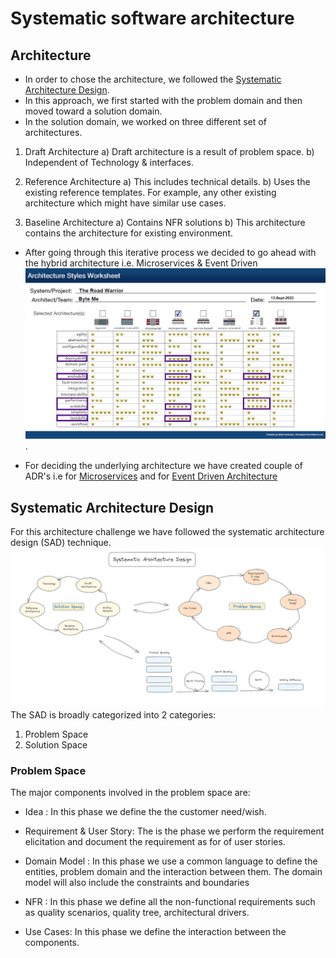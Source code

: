 # Systematic software architecture

## Architecture

- In order to chose the architecture, we followed the [Systematic Architecture Design](#systematic-architecture-design).
- In this approach, we first started with the problem domain and then moved toward a solution domain.
- In the solution domain, we worked on three different set of architectures.

1) Draft Architecture
  a) Draft architecture is a result of problem space.
  b) Independent of Technology & interfaces.

2) Reference Architecture
  a) This includes technical details.
  b) Uses the existing reference templates. For example, any other existing architecture which might have similar use cases.

3) Baseline Architecture
  a) Contains NFR solutions
  b) This architecture contains the architecture for existing environment.

- After going through this iterative process we decided to go ahead with the hybrid architecture i.e. Microservices & Event Driven
![Architecture](.media/ArchitectureStyleSheet.png).

- For deciding the underlying architecture we have created couple of ADR's i.e for [Microservices](ADR's/ADR-001-MicroservicesArchitecture.md) and for [Event Driven Architecture](Adr's/ADR-007-EventDrivenArchitecture.md)

## Systematic Architecture Design

For this architecture challenge we have followed the systematic architecture design (SAD) technique. ![SAD](.media/SAD.png)
The SAD is broadly categorized into 2 categories:

1) Problem Space
2) Solution Space

### Problem Space

The major components involved in the problem space are:

- Idea : In this phase we define the the customer need/wish.

- Requirement & User Story: The is the phase we perform the requirement elicitation and document the requirement as for of user stories.

- Domain Model : In this phase we use a common language to define the entities, problem domain and the interaction between them. The domain model will also include the constraints and boundaries

- NFR : In this phase we define all the non-functional requirements such as quality scenarios, quality tree, architectural drivers.

- Use Cases: In this phase we define the interaction between the components.  
